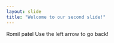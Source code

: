 ```yaml
---
layout: slide
title: "Welcome to our second slide!"
---
```

Romil patel
Use the left arrow to go back!
